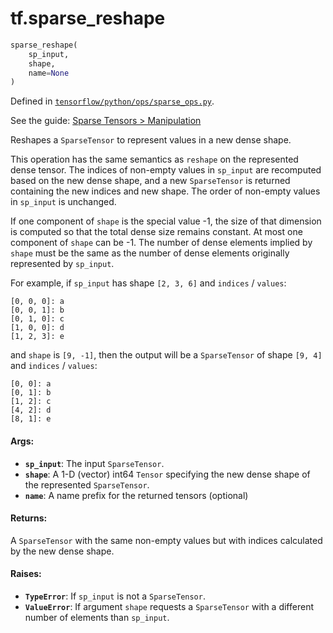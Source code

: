 <div itemscope itemtype="http://developers.google.com/ReferenceObject">
<meta itemprop="name" content="tf.sparse_reshape" />
</div>

# tf.sparse_reshape

``` python
sparse_reshape(
    sp_input,
    shape,
    name=None
)
```



Defined in [`tensorflow/python/ops/sparse_ops.py`](https://www.tensorflow.org/code/tensorflow/python/ops/sparse_ops.py).

See the guide: [Sparse Tensors > Manipulation](../../../api_guides/python/sparse_ops.md#Manipulation)

Reshapes a `SparseTensor` to represent values in a new dense shape.

This operation has the same semantics as `reshape` on the represented dense
tensor.  The indices of non-empty values in `sp_input` are recomputed based
on the new dense shape, and a new `SparseTensor` is returned containing the
new indices and new shape.  The order of non-empty values in `sp_input` is
unchanged.

If one component of `shape` is the special value -1, the size of that
dimension is computed so that the total dense size remains constant.  At
most one component of `shape` can be -1.  The number of dense elements
implied by `shape` must be the same as the number of dense elements
originally represented by `sp_input`.

For example, if `sp_input` has shape `[2, 3, 6]` and `indices` / `values`:

    [0, 0, 0]: a
    [0, 0, 1]: b
    [0, 1, 0]: c
    [1, 0, 0]: d
    [1, 2, 3]: e

and `shape` is `[9, -1]`, then the output will be a `SparseTensor` of
shape `[9, 4]` and `indices` / `values`:

    [0, 0]: a
    [0, 1]: b
    [1, 2]: c
    [4, 2]: d
    [8, 1]: e

#### Args:

* <b>`sp_input`</b>: The input `SparseTensor`.
* <b>`shape`</b>: A 1-D (vector) int64 `Tensor` specifying the new dense shape of the
    represented `SparseTensor`.
* <b>`name`</b>: A name prefix for the returned tensors (optional)


#### Returns:

  A `SparseTensor` with the same non-empty values but with indices calculated
  by the new dense shape.


#### Raises:

* <b>`TypeError`</b>: If `sp_input` is not a `SparseTensor`.
* <b>`ValueError`</b>:  If argument `shape` requests a `SparseTensor` with a different
    number of elements than `sp_input`.